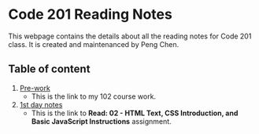 # Code 201 Reading Notes
This webpage contains the details about all the reading notes for Code 201 class. It is created and maintenanced by Peng Chen.
## Table of content
1. [Pre-work](https://pengchen11.github.io/learning-journal/)
   - This is the link to my 102 course work. 
2. [1st day notes](https://pengchen11.github.io/reading-notes/class-o2.md)
   - This is the link to **Read: 02 - HTML Text, CSS Introduction, and Basic JavaScript Instructions** assignment. 

